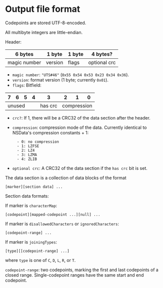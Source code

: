 # Output file format

Codepoints are stored UTF-8-encoded.

All multibyte integers are little-endian.

Header:

| 6 bytes      | 1 byte  | 1 byte | 4 bytes? |
|--------------|---------|--------|---------|
| magic number | version | flags  | optional crc

- `magic number`: `"UTS#46"` (`0x55 0x54 0x53 0x23 0x34 0x36`).
- `version`: format version (1 byte; currently `0x01`).
- `flags`: Bitfield:

<table>
<thead>
<tr>
	<th> 7 </th>
	<th> 6 </th>
	<th> 5 </th>
	<th> 4 </th>
	<th> 3 </th>
	<th> 2 </th>
	<th> 1 </th>
	<th> 0 </th>
</tr>
</thead>
<tbody>
<tr>
	<td colspan="4"> unused   </td>
	<td> has crc </td>
	<td colspan="3"> compression </td>
</tr>
</tbody>
</table>

- `crc?`: If 1, there will be a CRC32 of the data section after the header.
- `compression`: compression mode of the data.
	Currently identical to NSData's compression constants + 1:
	
		- 0: no compression
		- 1: LZFSE
		- 2: LZ4
		- 3: LZMA
		- 4: ZLIB
		
- `optional crc`: A CRC32 of the data section if the `has crc` bit is set.

The data section is a collection of data blocks of the format

	[marker][section data] ...

Section data formats:

If marker is `characterMap`:

	[codepoint][mapped-codepoint ...][null] ...

If marker is `disallowedCharacters` or `ignoredCharacters`:

	[codepoint-range] ...

If marker is `joiningTypes`:

```
[type][[codepoint-range] ...]
```

where `type` is one of `C`, `D`, `L`, `R`, or `T`.

`codepoint-range`: two codepoints, marking the first and last codepoints of a
closed range. Single-codepoint ranges have the same start and end codepoint.

